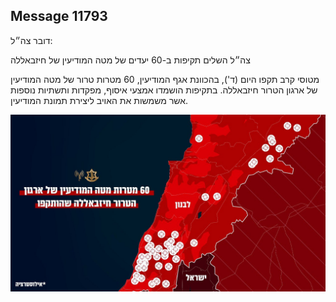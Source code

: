 ## Message 11793

דובר צה״ל:

צה״ל השלים תקיפות ב-60 יעדים של מטה המודיעין של חיזבאללה

מטוסי קרב תקפו היום (ד'), בהכוונת אגף המודיעין, 60 מטרות טרור של מטה המודיעין של ארגון הטרור חיזבאללה. בתקיפות הושמדו אמצעי איסוף, מפקדות ותשתיות נוספות אשר משמשות את האויב ליצירת תמונת המודיעין.

![Photo](11793/11793_photo.jpg)
